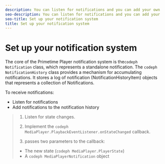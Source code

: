 ```yaml
---
description: You can listen for notifications and you can add your own notifications to the notification history.
seo-description: You can listen for notifications and you can add your own notifications to the notification history.
seo-title: Set up your notification system
title: Set up your notification system
---
```


# Set up your notification system

The core of the Primetime Player notification system is the`codeph Notification` class, which represents a standalone notification.
The `codeph NotificationHistory` class provides a mechanism for accumulating notifications. It stores a log of notification (NotificationHistoryItem) objects that represents a collection of Notifications.

To receive notifications:

* Listen for notifications
* Add notifications to the notification history
>1. Listen for state changes.
>   
>1. Implement the `codeph MediaPlayer.PlaybackEventListener.onStateChanged` callback.
>   
>1. passes two parameters to the callback:
>* The new state (`codeph MediaPlayer.PlayerState`)
>* A `codeph MediaPlayerNotification` object
>   
>   
>   
